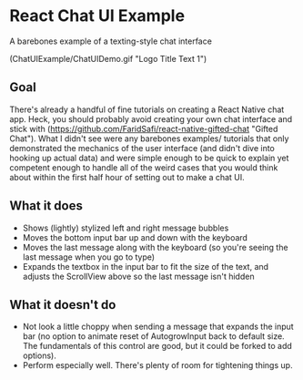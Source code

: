 # React Chat UI Example
A barebones example of a texting-style chat interface

(ChatUIExample/ChatUIDemo.gif  "Logo Title Text 1")

## Goal
There's already a handful of fine tutorials on creating a React Native chat app. Heck, you should probably avoid creating your own chat interface and stick with (https://github.com/FaridSafi/react-native-gifted-chat "Gifted Chat"). What I didn't see were any barebones examples/ tutorials that only demonstrated the mechanics of the user interface (and didn't dive into hooking up actual data) and were simple enough to be quick to explain yet competent enough to handle all of the weird cases that you would think about within the first half hour of setting out to make a chat UI.

## What it does
- Shows (lightly) stylized left and right message bubbles
- Moves the bottom input bar up and down with the keyboard
- Moves the last message along with the keyboard (so you're seeing the last message when you go to type)
- Expands the textbox in the input bar to fit the size of the text, and adjusts the ScrollView above so the last message isn't hidden

## What it doesn't do
- Not look a little choppy when sending a message that expands the input bar (no option to animate reset of AutogrowInput back to default size. The fundamentals of this control are good, but it could be forked to add options).
- Perform especially well. There's plenty of room for tightening things up.
